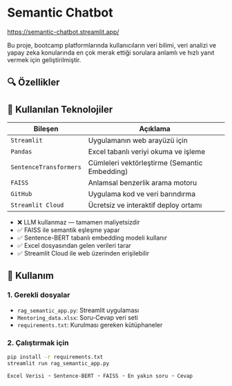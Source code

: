 # Semantic Chatbot

https://semantic-chatbot.streamlit.app/

Bu proje, bootcamp platformlarında kullanıcıların veri bilimi, veri analizi ve yapay zeka konularında en çok merak ettiği sorulara anlamlı ve hızlı yanıt vermek için geliştirilmiştir.

## 🔍 Özellikler

## 🧰 Kullanılan Teknolojiler

| Bileşen                | Açıklama                                      |
| ---------------------- | --------------------------------------------- |
| `Streamlit`            | Uygulamanın web arayüzü için                  |
| `Pandas`               | Excel tabanlı veriyi okuma ve işleme          |
| `SentenceTransformers` | Cümleleri vektörleştirme (Semantic Embedding) |
| `FAISS`                | Anlamsal benzerlik arama motoru               |
| `GitHub`               | Uygulama kod ve veri barındırma               |
| `Streamlit Cloud`      | Ücretsiz ve interaktif deploy ortamı          |


- ❌ LLM kullanmaz — tamamen maliyetsizdir
- ✅ FAISS ile semantik eşleşme yapar
- ✅ Sentence-BERT tabanlı embedding modeli kullanır
- ✅ Excel dosyasından gelen verileri tarar
- ✅ Streamlit Cloud ile web üzerinden erişilebilir

## 🚀 Kullanım

### 1. Gerekli dosyalar

- `rag_semantic_app.py`: Streamlit uygulaması
- `Mentoring_data.xlsx`: Soru-Cevap veri seti
- `requirements.txt`: Kurulması gereken kütüphaneler

### 2. Çalıştırmak için

```bash
pip install -r requirements.txt
streamlit run rag_semantic_app.py

Excel Verisi ➝ Sentence-BERT ➝ FAISS ➝ En yakın soru ➝ Cevap



